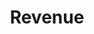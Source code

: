 ---
title: 'Revenue'
category: '2022'
tags:
  - areas
created: 2022-10-29T23:37:34.676Z
updated: 2022-10-29T23:37:34.676Z
---